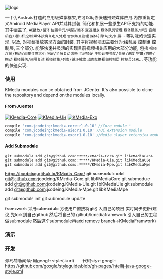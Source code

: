 ![logo](https://raw.githubusercontent.com/jcodeing/XMediaGo/master/readme/kmedia_logo.png)

一个为Android打造的应用级媒体框架,它可以助你快速搭建媒体应用.内部重新定义Android MediaPlayer API并对其封装, 简化和扩展一些原生API不支持的功能.
其中涵盖了, `AB播放/循环` `位置单元/间隔/循环` `变速播放` `媒体队列管理` `媒体服务/绑定` `音频后台/通知栏控制` `媒体按键自定义处理` `音频焦点管理` `媒体引擎切换/扩展`... 等功能的快速实现.
以及, 对视频播放实现方面的封装. 其中将视频视图主要分为:绘制层 控制组 控制层, 三个部分. 能够快速并灵活的实现目前视频相关应用的大部分功能,
包括 `视频浮窗/拖动/调整位置大小` `竖屏/全屏自动切换` `全屏锁定` `手势调整亮度/音量/进度` `字幕/切换/拖动` `视频段落/间隔复读` `视频续集/列表/循环播放` `动态切换视频控制层` `控制层分离`... 等功能的快速实现.

### 使用
KMedia modules can be obtained from JCenter. It's also possible to clone the repository and depend on the modules locally.

#### From JCenter ####
[![KMedia-Core](https://github.com/jcodeing/XMediaGo/blob/master/readme/icon/kmedia_core.svg)](https://bintray.com/jcodeing/kmedia/kmedia-core/_latestVersion)
[![KMedia-Uie](https://github.com/jcodeing/XMediaGo/blob/master/readme/icon/kmedia_uie.svg)](https://bintray.com/jcodeing/kmedia/kmedia-uie/_latestVersion)
[![KMedia-Exo](https://github.com/jcodeing/XMediaGo/blob/master/readme/icon/kmedia_exo.svg)](https://bintray.com/jcodeing/kmedia/kmedia-exo/_latestVersion)
```gradle
compile 'com.jcodeing:kmedia-core:r1.0.10' //Core module *
compile 'com.jcodeing:kmedia-uie:r1.0.10' //Ui extension module
compile 'com.jcodeing:kmedia-exo:r1.0.10' //Media player extension module
```

#### Add Submodule ####
```command
git submodule add git@github.com:*****/KMedia-Core.git libKMediaCore
git submodule add git@github.com::*****/KMedia-Uie.git libKMediaUie
git submodule add git@github.com::*****/KMedia-Mpe.git libKMediaMpe
```

https://jcodeing.github.io/KMedia-Core/
git submodule add git@github.com:jcodeing/KMedia-Core.git libKMediaCore
git submodule add git@github.com:jcodeing/KMedia-Uie.git libKMediaUie
git submodule add git@github.com:jcodeing/KMedia-Mpe.git libKMediaMpe


git submodule init
git submodule update

framework 采用submodule 方便用户直接将git引入自己的项目 实时同步更新(建议,先fork到自己github 然后将自己的
github/kmediaframework 引入自己的工程做submodule 然后这个submodule再add remove branch->KMediaFramwork)

### 演示


### 开发
源码辅助阅读:
用google style(->url)
.....
代码style google
https://github.com/google/styleguide/blob/gh-pages/intellij-java-google-style.xml
